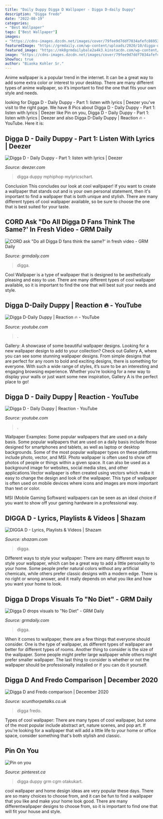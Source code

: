 ```yaml
---
title: "Daily Duppy Digga D Wallpaper - Digga D-daily Duppy"
description: "Digga fredo"
date: "2022-08-19"
categories:
- "Best Wallpaper"
tags: ["Best Wallpaper"]
images:
- "https://cdns-images.dzcdn.net/images/cover/79fee9d7ddf7034afefc869539640c9b/500x500.jpg"
featuredImage: "https://grmdaily.com/wp-content/uploads/2020/10/digga-d-no-diet.png"
featured_image: "https://mk0grmdailybale2a4k3.kinstacdn.com/wp-content/uploads/2021/01/digga-d.png"
image: "https://cdns-images.dzcdn.net/images/cover/79fee9d7ddf7034afefc869539640c9b/500x500.jpg"
ShowToc: true
author: "Bianka Kohler Sr."
---
```



Anime wallpaper is a popular trend in the internet. It can be a great way to add some extra color or interest to your desktop. There are many different types of anime wallpaper, so it’s important to find the one that fits your own style and needs.

	

		
looking for Digga D - Daily Duppy - Part 1: listen with lyrics | Deezer you've visit to the right page. We have 8 Pics about Digga D - Daily Duppy - Part 1: listen with lyrics | Deezer like Pin on you, Digga D - Daily Duppy - Part 1: listen with lyrics | Deezer and also Digga D-Daily Duppy | Reaction 🔥 - YouTube. Here it is:
		
    
## Digga D - Daily Duppy - Part 1: Listen With Lyrics | Deezer

<img loading=lazy src="https://cdns-images.dzcdn.net/images/cover/79fee9d7ddf7034afefc869539640c9b/500x500.jpg" onerror="this.onerror=null;this.src='https://tse3.mm.bing.net/th?id=OIP.sIgz478AUyF8BCIKEHOgAAHaHa&amp;pid=15.1';" alt="Digga D - Daily Duppy - Part 1: listen with lyrics | Deezer">

_Source: deezer.com_

>digga duppy mphiphop mylyricschart. 

	

Conclusion
This concludes our look at cool wallpaper! If you want to create a wallpaper that stands out and is your own personal statement, then it's important to find a wallpaper that is both unique and stylish. There are many different types of cool wallpaper available, so be sure to choose the one that is best suited for your taste.

    
## CORD Ask &quot;Do All Digga D Fans Think The Same?&#039; In Fresh Video - GRM Daily

<img loading=lazy src="https://mk0grmdailybale2a4k3.kinstacdn.com/wp-content/uploads/2021/01/digga-d.png" onerror="this.onerror=null;this.src='https://tse2.mm.bing.net/th?id=OIP.8mvfTU_wXi_b94ies8ppfgHaDy&amp;pid=15.1';" alt="CORD ask &quot;Do all Digga D fans think the same?&#039; in fresh video - GRM Daily">

_Source: grmdaily.com_

>digga. 

	

Cool Wallpaper is a type of wallpaper that is designed to be aesthetically pleasing and easy to use. There are many different types of cool wallpaper available, so it is important to find the one that will best suit your needs and style.

    
## Digga D-Daily Duppy | Reaction 🔥 - YouTube

<img loading=lazy src="https://i.ytimg.com/vi/m3-QQO_NgDw/hqdefault.jpg" onerror="this.onerror=null;this.src='https://tse3.mm.bing.net/th?id=OIP.-oXL9EJVj_w7PzbSsQM60AHaFj&amp;pid=15.1';" alt="Digga D-Daily Duppy | Reaction 🔥 - YouTube">

_Source: youtube.com_

>. 

	

Gallery: A showcase of some beautiful wallpaper designs.
Looking for a new wallpaper design to add to your collection? Check out Gallery A, where you can see some stunning wallpaper designs. From simple designs that are perfect for any room to bold and exciting designs, there is something for everyone. With such a wide range of styles, it’s sure to be an interesting and engaging browsing experience. Whether you’re looking for a new way to display your walls or just want some new inspiration, Gallery A is the perfect place to go!





	
	
    
## Digga D - Daily Duppy | Reaction - YouTube

<img loading=lazy src="https://i.ytimg.com/vi/iqKdb2gGLzc/maxresdefault.jpg" onerror="this.onerror=null;this.src='https://tse3.mm.bing.net/th?id=OIP.kG1YOkKuGb1_jL1RboitMwHaEK&amp;pid=15.1';" alt="Digga D - Daily Duppy | Reaction - YouTube">

_Source: youtube.com_

>. 

	

Wallpaper Examples: Some popular wallpapers that are used on a daily basis.
Some popular wallpapers that are used on a daily basis include those designed for smartphones and tablets, as well as laptop or desktop backgrounds. Some of the most popular wallpaper types on these platforms include photo, vector, and MSI. 
Photo wallpaper is often used to show off photos of people or things within a given space. It can also be used as a background image for websites, social media sites, and other applications.Vector wallpaper is often created using vectors which make it easy to change the design and look of the wallpaper. This type of wallpaper is often used on mobile devices where icons and images are more important than text or color. 

MSI (Mobile Gaming Software) wallpapers can be seen as an ideal choice if you want to show off your gaming hardware in a professional way.

    
## DIGGA D - Lyrics, Playlists &amp; Videos | Shazam

<img loading=lazy src="https://is2-ssl.mzstatic.com/image/thumb/Features125/v4/e9/92/07/e99207f0-cb78-8082-eaca-b1bb9ca59ec7/pr_source.png/800x800cc.jpg" onerror="this.onerror=null;this.src='https://tse4.mm.bing.net/th?id=OIP.R1XcyMHjv1QPSM-R18zGEwHaHa&amp;pid=15.1';" alt="DIGGA D - Lyrics, Playlists &amp; Videos | Shazam">

_Source: shazam.com_

>digga. 

	

Different ways to style your wallpaper:
There are many different ways to style your wallpaper, which can be a great way to add a little personality to your home. Some people prefer natural colors without any artificial chemicals, while others prefer classic designs with a modern edge. There is no right or wrong answer, and it really depends on what you like and how you want your home to look.

    
## Digga D Drops Visuals To &quot;No Diet&quot; - GRM Daily

<img loading=lazy src="https://grmdaily.com/wp-content/uploads/2020/10/digga-d-no-diet.png" onerror="this.onerror=null;this.src='https://tse1.mm.bing.net/th?id=OIP.1inav0VJlqh-87AObFj2swHaCr&amp;pid=15.1';" alt="Digga D drops visuals to &quot;No Diet&quot; - GRM Daily">

_Source: grmdaily.com_

>digga. 

	

When it comes to wallpaper, there are a few things that everyone should consider. One is the type of wallpaper, as different types of wallpaper are better for different types of rooms. Another thing to consider is the size of the wallpaper. Some people might prefer large wallpaper while others might prefer smaller wallpaper. The last thing to consider is whether or not the wallpaper should be professionally installed or if you can do it yourself.

    
## Digga D And Fredo Comparison | December 2020

<img loading=lazy src="https://scunthorpetalks.co.uk/wp-content/uploads/digga-d-2-e1608058317342.jpeg" onerror="this.onerror=null;this.src='https://tse4.mm.bing.net/th?id=OIP.RDkfRdtIq7m62lVOLMxo3gHaJs&amp;pid=15.1';" alt="Digga D and Fredo comparison | December 2020">

_Source: scunthorpetalks.co.uk_

>digga fredo. 

	

Types of cool wallpaper:
There are many types of cool wallpaper, but some of the most popular include abstract art, nature scenes, and pop art. If you're looking for a wallpaper that will add a little life to your home or office space, consider something that's both stylish and classic.

    
## Pin On You

<img loading=lazy src="https://i.pinimg.com/originals/6d/10/50/6d1050df959c5b037691deaa591d1b8a.jpg" onerror="this.onerror=null;this.src='https://tse3.mm.bing.net/th?id=OIP.YKx2Rx9mKRz1k0o8UwxSvwHaEK&amp;pid=15.1';" alt="Pin on you">

_Source: pinterest.ca_

>digga duppy grm cgm otakukart. 

	

cool wallpaper and home design ideas are very popular these days. There are so many choices to choose from, and it can be fun to find a wallpaper that you like and make your home look good. There are many differentwallpaper designs to choose from, so it is important to find one that will fit your house and style.

